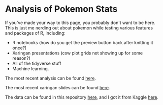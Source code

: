 # Analysis of Pokemon Stats

If you've made your way to this page, you probably don't want to be here. This is just me nerding out about pokemon while testing various features and packages of R, including:
* R notebooks (how do you get the preview button back after knitting it once?)
* Xaringan presentations (cow plot grids not showing up for some reason?)
* All of the tidyverse stuff
* Machine learning.

The most recent analysis can be found [here](https://htmlpreview.github.io/?https://github.com/NatalieWeaver/pokemon/blob/main/pokemon.nb.html).

The most recent xaringan slides can be found [here](https://github.com/NatalieWeaver/pokemon/blob/main/pokemon_xaringan.pdf).

The data can be found in this repository [here](https://github.com/NatalieWeaver/pokemon/blob/main/pokemon.csv), and I got it from Kaggle [here](https://www.kaggle.com/rounakbanik/pokemon).